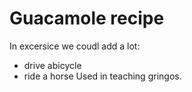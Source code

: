 # Guacamole recipe
In excersice we coudl add a lot:
- drive abicycle
- ride a horse
Used in teaching gringos.
